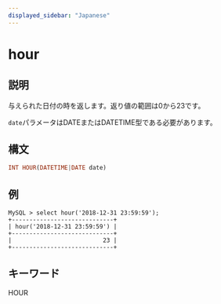 ```yaml
---
displayed_sidebar: "Japanese"
---
```


# hour

## 説明

与えられた日付の時を返します。返り値の範囲は0から23です。

`date`パラメータはDATEまたはDATETIME型である必要があります。

## 構文

```Haskell
INT HOUR(DATETIME|DATE date)
```

## 例

```Plain Text
MySQL > select hour('2018-12-31 23:59:59');
+-----------------------------+
| hour('2018-12-31 23:59:59') |
+-----------------------------+
|                          23 |
+-----------------------------+
```

## キーワード

HOUR